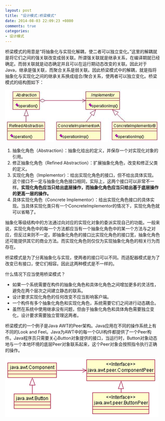 ```yaml
---
layout: post
title: "设计模式:桥梁模式"
date: 2014-08-03 22:09:23 +0800
comments: true
categories: 
- 设计模式
---
```


桥梁模式的用意是“将抽象化与实现化解耦，使二者可以独立变化。”这里的解耦就是将它们之间的强关联改变成弱关联。所谓强关联就是继承关系，在编译期就已经确定。而弱关联就是动态确定并且可以在运行期动态改变的关联。因此对于Java，继承是强关联，而聚合关系是弱关联。因此桥梁模式中的解耦，就是指将抽象化与实现化之间的继承关系换成组合/聚合关系，使两者可以独立变化。桥梁模式的结构图如下：

![image](/myresource/images/image_blog_20140803_233716.jpg)
<!--more-->
1. 抽象化角色（Abstraction）：抽象化给出的定义，并保存一个对实现化对象的引用。
2. 修正抽象化角色（Refined Abstraction）：扩展抽象化角色，改变和修正父类的定义。
3. 实现化角色（Implementor）：给出实现化角色的接口，但不给出具体实现。这个接口不一定与抽象化角色接口相同，实际上，这两个接口可以非常不一样。**实现化角色应当只给出底层操作，而抽象化角色应当只给出基于底层操作的更高一层的操作。**
4. 具体实现化角色（Concrete Implementor）：给出实现化角色接口的具体实现。当具体实现化类只有一个ConcreteImplementor的情况下，实现化角色就可以省略了。

抽象化等级结构中的方法通过向对应的实现化对象的委派实现自己的功能。一般来说，实现化角色中的每一个方法都应当有一个抽象化角色中的某一个方法与之对应，但反过来则不一定。即抽象化角色的接口比实现化角色的接口宽，抽象化角色还可能提供其它的商业方法。而实现化角色则仅仅为实现抽象化角色的相关行为而存在。

桥梁模式是为了分离抽象化与实现，使两者的接口可以不同。而适配器模式是为了改变已有接口，使它们相容。因此这两种模式是不一样的。

什么情况下应当使用桥梁模式？

* 如果一个系统需要在构件的抽象化角色和具体化角色之间增加更多的灵活性，避免在两个层次之间建立静态的联系。
* 设计要求实现化角色的任何改变不应当影响客户端。
* 一个构件有多个抽象化角色和实现化角色，系统需要它们之间进行动态耦合。
* 虽然在系统中使用继承没有问题，但由于抽象化角色和具体角色需要独立变化，设计要求需要独立管理这两者。

桥梁模式的一个例子是Java AWT的Peer架构。Java应用在不同的操作系统上有不同的Look and Feel。Java为AWT中的每一个GUI构件都提供了一个Peer构件。Java程序员只需要关心Button对象提供的接口，当运行时，Button对象动态地与一个本地环境的底层Peer对象联系起来，这个Peer对象会按照指令执行正确的操作。

![image](/myresource/images/image_blog_20140825_200404.jpg)